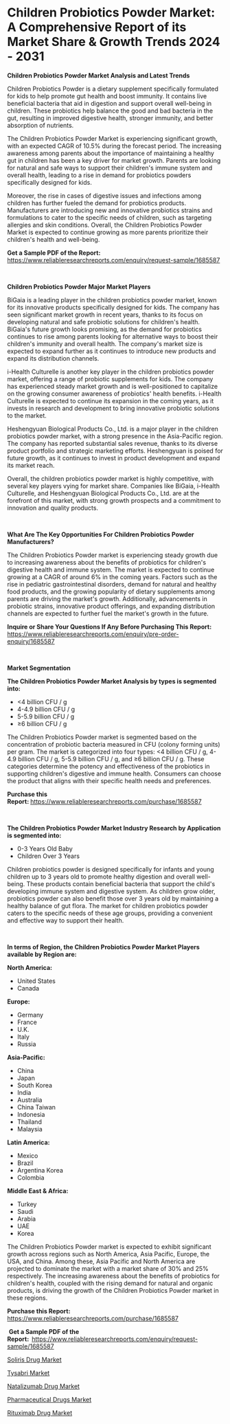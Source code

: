 <p><h1>Children Probiotics Powder Market: A Comprehensive Report of its Market Share & Growth Trends 2024 - 2031</h1></p><p><strong>Children Probiotics Powder Market Analysis and Latest Trends</strong></p>
<p><p>Children Probiotics Powder is a dietary supplement specifically formulated for kids to help promote gut health and boost immunity. It contains live beneficial bacteria that aid in digestion and support overall well-being in children. These probiotics help balance the good and bad bacteria in the gut, resulting in improved digestive health, stronger immunity, and better absorption of nutrients.</p><p>The Children Probiotics Powder Market is experiencing significant growth, with an expected CAGR of 10.5% during the forecast period. The increasing awareness among parents about the importance of maintaining a healthy gut in children has been a key driver for market growth. Parents are looking for natural and safe ways to support their children's immune system and overall health, leading to a rise in demand for probiotics powders specifically designed for kids.</p><p>Moreover, the rise in cases of digestive issues and infections among children has further fueled the demand for probiotics products. Manufacturers are introducing new and innovative probiotics strains and formulations to cater to the specific needs of children, such as targeting allergies and skin conditions. Overall, the Children Probiotics Powder Market is expected to continue growing as more parents prioritize their children's health and well-being.</p></p>
<p><strong>Get a Sample PDF of the Report:&nbsp;</strong> <a href="https://www.reliableresearchreports.com/enquiry/request-sample/1685587">https://www.reliableresearchreports.com/enquiry/request-sample/1685587</a></p>
<p>&nbsp;</p>
<p><strong>Children Probiotics Powder Major Market Players</strong></p>
<p><p>BiGaia is a leading player in the children probiotics powder market, known for its innovative products specifically designed for kids. The company has seen significant market growth in recent years, thanks to its focus on developing natural and safe probiotic solutions for children's health. BiGaia's future growth looks promising, as the demand for probiotics continues to rise among parents looking for alternative ways to boost their children's immunity and overall health. The company's market size is expected to expand further as it continues to introduce new products and expand its distribution channels.</p><p>i-Health Culturelle is another key player in the children probiotics powder market, offering a range of probiotic supplements for kids. The company has experienced steady market growth and is well-positioned to capitalize on the growing consumer awareness of probiotics' health benefits. i-Health Culturelle is expected to continue its expansion in the coming years, as it invests in research and development to bring innovative probiotic solutions to the market.</p><p>Heshengyuan Biological Products Co., Ltd. is a major player in the children probiotics powder market, with a strong presence in the Asia-Pacific region. The company has reported substantial sales revenue, thanks to its diverse product portfolio and strategic marketing efforts. Heshengyuan is poised for future growth, as it continues to invest in product development and expand its market reach.</p><p>Overall, the children probiotics powder market is highly competitive, with several key players vying for market share. Companies like BiGaia, i-Health Culturelle, and Heshengyuan Biological Products Co., Ltd. are at the forefront of this market, with strong growth prospects and a commitment to innovation and quality products.</p></p>
<p>&nbsp;</p>
<p><strong>What Are The Key Opportunities For Children Probiotics Powder Manufacturers?</strong></p>
<p><p>The Children Probiotics Powder market is experiencing steady growth due to increasing awareness about the benefits of probiotics for children's digestive health and immune system. The market is expected to continue growing at a CAGR of around 6% in the coming years. Factors such as the rise in pediatric gastrointestinal disorders, demand for natural and healthy food products, and the growing popularity of dietary supplements among parents are driving the market's growth. Additionally, advancements in probiotic strains, innovative product offerings, and expanding distribution channels are expected to further fuel the market's growth in the future.</p></p>
<p><strong>Inquire or Share Your Questions If Any Before Purchasing This Report:</strong> <a href="https://www.reliableresearchreports.com/enquiry/pre-order-enquiry/1685587">https://www.reliableresearchreports.com/enquiry/pre-order-enquiry/1685587</a></p>
<p>&nbsp;</p>
<p><strong>Market Segmentation</strong></p>
<p><strong>The Children Probiotics Powder Market Analysis by types is segmented into:</strong></p>
<p><ul><li><4 billion CFU / g</li><li>4-4.9 billion CFU / g</li><li>5-5.9 billion CFU / g</li><li>≥6 billion CFU / g</li></ul></p>
<p><p>The Children Probiotics Powder market is segmented based on the concentration of probiotic bacteria measured in CFU (colony forming units) per gram. The market is categorized into four types: <4 billion CFU / g, 4-4.9 billion CFU / g, 5-5.9 billion CFU / g, and ≥6 billion CFU / g. These categories determine the potency and effectiveness of the probiotics in supporting children's digestive and immune health. Consumers can choose the product that aligns with their specific health needs and preferences.</p></p>
<p><strong>Purchase this Report:&nbsp;</strong><a href="https://www.reliableresearchreports.com/purchase/1685587">https://www.reliableresearchreports.com/purchase/1685587</a></p>
<p>&nbsp;</p>
<p><strong>The Children Probiotics Powder Market Industry Research by Application is segmented into:</strong></p>
<p><ul><li>0-3 Years Old Baby</li><li>Children Over 3 Years</li></ul></p>
<p><p>Children probiotics powder is designed specifically for infants and young children up to 3 years old to promote healthy digestion and overall well-being. These products contain beneficial bacteria that support the child's developing immune system and digestive system. As children grow older, probiotics powder can also benefit those over 3 years old by maintaining a healthy balance of gut flora. The market for children probiotics powder caters to the specific needs of these age groups, providing a convenient and effective way to support their health.</p></p>
<p>&nbsp;</p>
<p><strong>In terms of Region, the Children Probiotics Powder Market Players available by Region are:</strong></p>
<p>
    <p> <strong> North America: </strong>
        <ul>
            <li>United States</li>
            <li>Canada</li>
        </ul>
        </p> 
    <p> <strong> Europe: </strong>
        <ul>
            <li>Germany</li>
            <li>France</li>
            <li>U.K.</li>
            <li>Italy</li>
            <li>Russia</li>
        </ul>
        </p> 
    <p> <strong> Asia-Pacific: </strong>
        <ul>
            <li>China</li>
            <li>Japan</li>
            <li>South Korea</li>
            <li>India</li>
            <li>Australia</li>
            <li>China Taiwan</li>
            <li>Indonesia</li>
            <li>Thailand</li>
            <li>Malaysia</li>
        </ul>
        </p> 
    <p> <strong> Latin America: </strong>
        <ul>
            <li>Mexico</li>
            <li>Brazil</li>
            <li>Argentina Korea</li>
            <li>Colombia</li>
        </ul>
        </p> 
    <p> <strong> Middle East & Africa: </strong>
        <ul>
            <li>Turkey</li>
            <li>Saudi</li>
            <li>Arabia</li>
            <li>UAE</li>
            <li>Korea</li>
        </ul>
    </p>
    </p>
<p><p>The Children Probiotics Powder market is expected to exhibit significant growth across regions such as North America, Asia Pacific, Europe, the USA, and China. Among these, Asia Pacific and North America are projected to dominate the market with a market share of 30% and 25% respectively. The increasing awareness about the benefits of probiotics for children's health, coupled with the rising demand for natural and organic products, is driving the growth of the Children Probiotics Powder market in these regions.</p></p>
<p><strong>Purchase this Report: </strong><a href="https://www.reliableresearchreports.com/purchase/1685587">https://www.reliableresearchreports.com/purchase/1685587</a></p>
<p>&nbsp;<strong>Get a Sample PDF of the Report:&nbsp;&nbsp;</strong><a href="https://www.reliableresearchreports.com/enquiry/request-sample/1685587">https://www.reliableresearchreports.com/enquiry/request-sample/1685587</a></p>
<p><strong></strong></p>
<p><p><a href="https://medium.com/@lawrenceburns7577/soliris-drug-market-the-key-to-successful-business-strategy-forecast-till-2031-faab2b081776">Soliris Drug Market</a></p><p><a href="https://medium.com/@kimberlypowell578/tysabri-nbsp-market-focuses-on-market-share-size-and-projected-forecast-till-2031-4b4e115413f8">Tysabri Market</a></p><p><a href="https://medium.com/@kimberlypowell578/natalizumab-drug-market-exploring-market-share-market-trends-and-future-growth-5d4a1df2cfcf">Natalizumab Drug Market</a></p><p><a href="https://medium.com/@kimberlypowell578/pharmaceutical-drugs-market-research-report-its-history-and-forecast-2024-to-2031-684e023c2ff6">Pharmaceutical Drugs Market</a></p><p><a href="https://medium.com/@kimberlypowell578/decoding-rituximab-drug-market-metrics-market-share-trends-and-growth-patterns-d9aecdbb9b3a">Rituximab Drug Market</a></p></p>